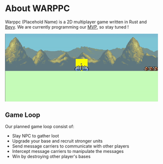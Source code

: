 # About WARPPC
Warppc (Placehold Name) is a 2D multiplayer game written in Rust and [Bevy](https://bevyengine.org/).
We are currently programming our [MVP](https://github.com/glklimmer/warppcs/milestone/1), so stay tuned !

![til](./prototype.gif)

## Game Loop
Our planned game loop consist of:
- Slay NPC to gather loot
- Upgrade your base and recruit stronger units
- Send message carriers to communicate with other players
- Intercept message carriers to manipulate the messages
- Win by destroying other player's bases
